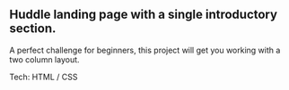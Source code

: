 <h2>Huddle landing page with a single introductory section.</h2>
<p>A perfect challenge for beginners, this project will get you working with a two column layout.</p>
<p>Tech: HTML / CSS</p>
